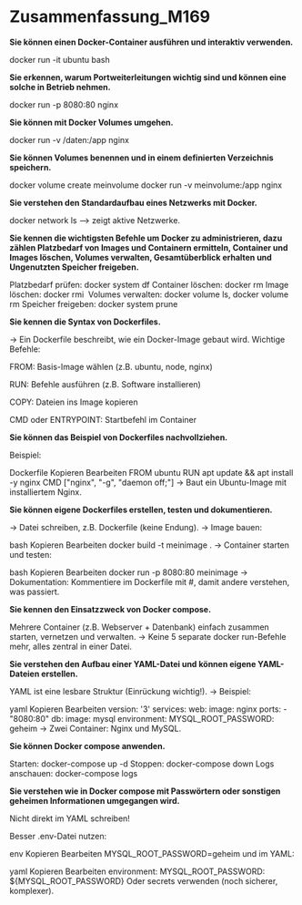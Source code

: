 # Zusammenfassung_M169

**Sie können einen Docker-Container ausführen und interaktiv verwenden.**

docker run -it ubuntu bash


**Sie erkennen, warum Portweiterleitungen wichtig sind und können eine solche in Betrieb nehmen.**

docker run -p 8080:80 nginx

**Sie können mit Docker Volumes umgehen.**

docker run -v /daten:/app nginx

**Sie können Volumes benennen und in einem definierten Verzeichnis speichern.**

docker volume create meinvolume
docker run -v meinvolume:/app nginx

**Sie verstehen den Standardaufbau eines Netzwerks mit Docker.**

docker network ls --> zeigt aktive Netzwerke.

**Sie kennen die wichtigsten Befehle um Docker zu administrieren, dazu zählen Platzbedarf von Images und Containern ermitteln, Container und Images löschen, Volumes verwalten, Gesamtüberblick erhalten und Ungenutzten Speicher freigeben.**

Platzbedarf prüfen: docker system df
Container löschen: docker rm <container>
Image löschen: docker rmi <image>
Volumes verwalten: docker volume ls, docker volume rm <volume>
Speicher freigeben: docker system prune

**Sie kennen die Syntax von Dockerfiles.**

→ Ein Dockerfile beschreibt, wie ein Docker-Image gebaut wird.
Wichtige Befehle:

FROM: Basis-Image wählen (z.B. ubuntu, node, nginx)

RUN: Befehle ausführen (z.B. Software installieren)

COPY: Dateien ins Image kopieren

CMD oder ENTRYPOINT: Startbefehl im Container

**Sie können das Beispiel von Dockerfiles nachvollziehen.**

Beispiel:

Dockerfile
Kopieren
Bearbeiten
FROM ubuntu
RUN apt update && apt install -y nginx
CMD ["nginx", "-g", "daemon off;"]
→ Baut ein Ubuntu-Image mit installiertem Nginx.

**Sie können eigene Dockerfiles erstellen, testen und dokumentieren.**

→ Datei schreiben, z.B. Dockerfile (keine Endung).
→ Image bauen:

bash
Kopieren
Bearbeiten
docker build -t meinimage .
→ Container starten und testen:

bash
Kopieren
Bearbeiten
docker run -p 8080:80 meinimage
→ Dokumentation: Kommentiere im Dockerfile mit #, damit andere verstehen, was passiert.

**Sie kennen den Einsatzzweck von Docker compose.**

 Mehrere Container (z.B. Webserver + Datenbank) einfach zusammen starten, vernetzen und verwalten.
→ Keine 5 separate docker run-Befehle mehr, alles zentral in einer Datei.

**Sie verstehen den Aufbau einer YAML-Datei und können eigene YAML-Dateien erstellen.**

 YAML ist eine lesbare Struktur (Einrückung wichtig!).
→ Beispiel:

yaml
Kopieren
Bearbeiten
version: '3'
services:
  web:
    image: nginx
    ports:
      - "8080:80"
  db:
    image: mysql
    environment:
      MYSQL_ROOT_PASSWORD: geheim
→ Zwei Container: Nginx und MySQL.

**Sie können Docker compose anwenden.**

Starten: docker-compose up -d
Stoppen: docker-compose down
Logs anschauen: docker-compose logs

**Sie verstehen wie in Docker compose mit Passwörtern oder sonstigen geheimen Informationen umgegangen wird.**

Nicht direkt im YAML schreiben!

Besser .env-Datei nutzen:

env
Kopieren
Bearbeiten
MYSQL_ROOT_PASSWORD=geheim
und im YAML:

yaml
Kopieren
Bearbeiten
environment:
  MYSQL_ROOT_PASSWORD: ${MYSQL_ROOT_PASSWORD}
Oder secrets verwenden (noch sicherer, komplexer).
